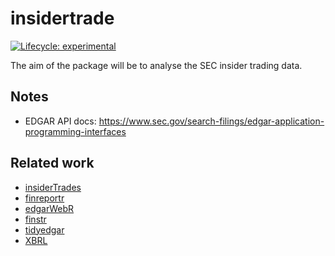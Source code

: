 
<!-- README.md is generated from README.Rmd. Please edit that file -->

# insidertrade

<!-- badges: start -->

[![Lifecycle:
experimental](https://img.shields.io/badge/lifecycle-experimental-orange.svg)](https://lifecycle.r-lib.org/articles/stages.html#experimental)
<!-- badges: end -->

The aim of the package will be to analyse the SEC insider trading data.

## Notes

- EDGAR API docs:
  <https://www.sec.gov/search-filings/edgar-application-programming-interfaces>

## Related work

- [insiderTrades](https://github.com/US-Department-of-the-Treasury/insiderTrades)
- [finreportr](https://github.com/sewardlee337/finreportr)
- [edgarWebR](https://github.com/mwaldstein/edgarWebR)
- [finstr](https://github.com/bergant/finstr)
- [tidyedgar](https://cran.r-project.org/package=tidyedgar)
- [XBRL](https://cran.r-project.org/package=XBRL)
